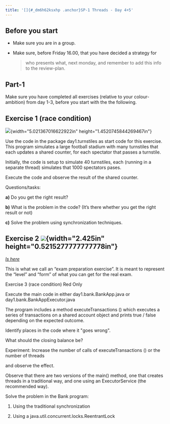 ```yaml
---
title: '[]{#_dm6h62ksxhp .anchor}SP-1 Threads - Day 4+5'
---
```


Before you start
----------------

-   Make sure you are in a group.

-   Make sure, before Friday 16.00, that you have decided a strategy for
    > who presents what, next monday, and remember to add this info to
    > the review-plan.

Part-1
------

Make sure you have completed all exercises (relative to your
colour-ambition) from day 1-3, before you start with the the following.

Exercise 1 (race condition)
---------------------------

![](media/image4.png){width="5.021367016622922in"
height="1.4520745844269467in"}

Use the code in the package day1.turnstiles as start code for this
exercise. This program simulates a large football stadium with many
turnstiles that each updates a shared counter, for each spectator that
passes a turnstile.

Initially, the code is setup to simulate 40 turnstiles, each (running in
a separate thread) simulates that 1000 spectators pases.

Execute the code and observe the result of the shared counter.

Questions/tasks:

**a)** Do you get the right result?

**b)** What is the problem in the code? (It’s there whether you get the
right result or not)

**c)** Solve the problem using synchronization techniques.

Exercise 2 ![](media/image3.png){width="2.425in" height="0.5215277777777778in"}
-------------------------------------------------------------------------------

[*Is
here*](https://docs.google.com/document/d/13f18buNu2WgTocikJ2Quj6TaetkujWouRCaibq2VCu8/edit?usp=sharing)

This is what we call an “exam preparation exercise”. It is meant to
represent the “level” and “form” of what you can get for the real exam.

Exercise 3 (race condition) Red Only

Execute the main code in either day1.bank.BankApp.java or
day1.bank.BankAppExecutor.java

The program includes a method executeTransactions () which executes a
series of transactions on a shared account object and prints true /
false depending on the expected outcome.

Identify places in the code where it "goes wrong".

What should the closing balance be?

Experiment: Increase the number of calls of executeTransactions () or
the number of threads

and observe the effect.

Observe that there are two versions of the main() method, one that
creates threads in a traditional way, and one using an ExecutorService
(the recommended way).

Solve the problem in the Bank program:

1)  Using the traditional synchronization

2)  Using a java.util.concurrent.locks.ReentrantLock
